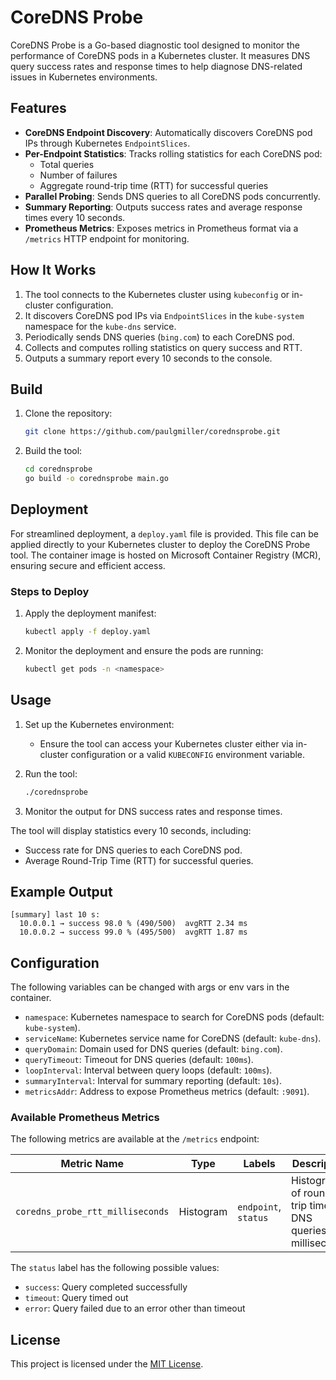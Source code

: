 # CoreDNS Probe

CoreDNS Probe is a Go-based diagnostic tool designed to monitor the performance of CoreDNS pods in a Kubernetes cluster. It measures DNS query success rates and response times to help diagnose DNS-related issues in Kubernetes environments.

## Features

- **CoreDNS Endpoint Discovery**: Automatically discovers CoreDNS pod IPs through Kubernetes `EndpointSlices`.
- **Per-Endpoint Statistics**: Tracks rolling statistics for each CoreDNS pod:
  - Total queries
  - Number of failures
  - Aggregate round-trip time (RTT) for successful queries
- **Parallel Probing**: Sends DNS queries to all CoreDNS pods concurrently.
- **Summary Reporting**: Outputs success rates and average response times every 10 seconds.
- **Prometheus Metrics**: Exposes metrics in Prometheus format via a `/metrics` HTTP endpoint for monitoring.

## How It Works

1. The tool connects to the Kubernetes cluster using `kubeconfig` or in-cluster configuration.
1. It discovers CoreDNS pod IPs via `EndpointSlices` in the `kube-system` namespace for the `kube-dns` service.
1. Periodically sends DNS queries (`bing.com`) to each CoreDNS pod.
1. Collects and computes rolling statistics on query success and RTT.
1. Outputs a summary report every 10 seconds to the console.

## Build

1. Clone the repository:

   ```bash
   git clone https://github.com/paulgmiller/corednsprobe.git
   ```

1. Build the tool:

   ```bash
   cd corednsprobe
   go build -o corednsprobe main.go
   ```

## Deployment

For streamlined deployment, a `deploy.yaml` file is provided. This file can be applied directly to your Kubernetes cluster to deploy the CoreDNS Probe tool. The container image is hosted on Microsoft Container Registry (MCR), ensuring secure and efficient access.

### Steps to Deploy

1. Apply the deployment manifest:

   ```bash
   kubectl apply -f deploy.yaml
   ```

1. Monitor the deployment and ensure the pods are running:

   ```bash
   kubectl get pods -n <namespace>
   ```

## Usage

1. Set up the Kubernetes environment:
   - Ensure the tool can access your Kubernetes cluster either via in-cluster configuration or a valid `KUBECONFIG` environment variable.
1. Run the tool:

   ```bash
   ./corednsprobe
1. Monitor the output for DNS success rates and response times.

The tool will display statistics every 10 seconds, including:

- Success rate for DNS queries to each CoreDNS pod.
- Average Round-Trip Time (RTT) for successful queries.

## Example Output

```text
[summary] last 10 s:
  10.0.0.1 → success 98.0 % (490/500)  avgRTT 2.34 ms
  10.0.0.2 → success 99.0 % (495/500)  avgRTT 1.87 ms
```

## Configuration

The following variables can be changed with args or env vars in the container.

- `namespace`: Kubernetes namespace to search for CoreDNS pods (default: `kube-system`).
- `serviceName`: Kubernetes service name for CoreDNS (default: `kube-dns`).
- `queryDomain`: Domain used for DNS queries (default: `bing.com`).
- `queryTimeout`: Timeout for DNS queries (default: `100ms`).
- `loopInterval`: Interval between query loops (default: `100ms`).
- `summaryInterval`: Interval for summary reporting (default: `10s`).
- `metricsAddr`: Address to expose Prometheus metrics (default: `:9091`).

### Available Prometheus Metrics

The following metrics are available at the `/metrics` endpoint:

| Metric Name | Type | Labels | Description |
|-------------|------|--------|-------------|
| `coredns_probe_rtt_milliseconds` | Histogram | `endpoint`, `status` | Histogram of round-trip time for DNS queries in milliseconds |

The `status` label has the following possible values:

- `success`: Query completed successfully
- `timeout`: Query timed out
- `error`: Query failed due to an error other than timeout

## License

This project is licensed under the [MIT License](LICENSE).

